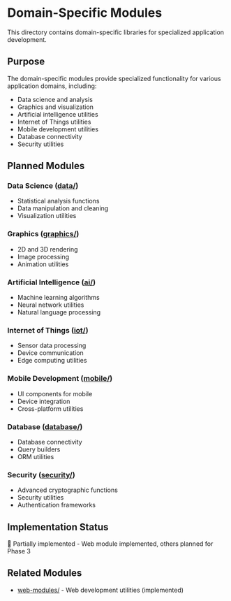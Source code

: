# Domain-Specific Modules

This directory contains domain-specific libraries for specialized application development.

## Purpose

The domain-specific modules provide specialized functionality for various application domains, including:

-   Data science and analysis
-   Graphics and visualization
-   Artificial intelligence utilities
-   Internet of Things utilities
-   Mobile development utilities
-   Database connectivity
-   Security utilities

## Planned Modules

### Data Science ([data/](data/))

-   Statistical analysis functions
-   Data manipulation and cleaning
-   Visualization utilities

### Graphics ([graphics/](graphics/))

-   2D and 3D rendering
-   Image processing
-   Animation utilities

### Artificial Intelligence ([ai/](ai/))

-   Machine learning algorithms
-   Neural network utilities
-   Natural language processing

### Internet of Things ([iot/](iot/))

-   Sensor data processing
-   Device communication
-   Edge computing utilities

### Mobile Development ([mobile/](mobile/))

-   UI components for mobile
-   Device integration
-   Cross-platform utilities

### Database ([database/](database/))

-   Database connectivity
-   Query builders
-   ORM utilities

### Security ([security/](security/))

-   Advanced cryptographic functions
-   Security utilities
-   Authentication frameworks

## Implementation Status

🚧 Partially implemented - Web module implemented, others planned for Phase 3

## Related Modules

-   [web-modules/](../web-modules/) - Web development utilities (implemented)
